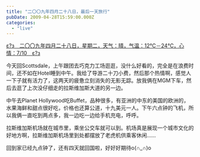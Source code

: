 ```yaml
---
title: "二〇〇九年四月二十八日，最后一天旅行"
pubDate: 2009-04-28T15:59:00.000Z
categories: 
  - "live"
---
```


[ε?з　二〇〇九年四月二十八日，星期二，天气：晴，气温：12℃－24℃，心情：7/10　ε?з](https://www.liuweinan.com)

  

今天回Scottsdale，上午跟团去巧克力工场逛逛，没什么好看的，完全是在浪费时间，还不如在Hotel睡到中午。我给了导游二十刀小费，然后那个热情啊，感觉人一下子就有活力了，这两天的疲惫立刻消失的无影无踪。放我俩在MGM下车，然后去逛了上次没仔细走的拉斯维加斯大道的另一边。

中午去Planet Hollywood吃Buffet，品种很多，有亚洲的中东的美国的欧洲的，水果海鲜和甜点很好吃，价格也还算公道，十九美元一人。下午六点钟的飞机，所以我俩一直吃到两点多，我一边吃一边给手机充电，呼呼。

拉斯维加斯机场就在城市里，乘坐公交车就可以到。机场真是展现一个城市文化的好地方啊，拉斯维加斯机场里到处都摆放了老虎机供乘客休闲……

回到家已经九点钟了，还有四天就回国啦，好好好期待o(∩\_∩)o
